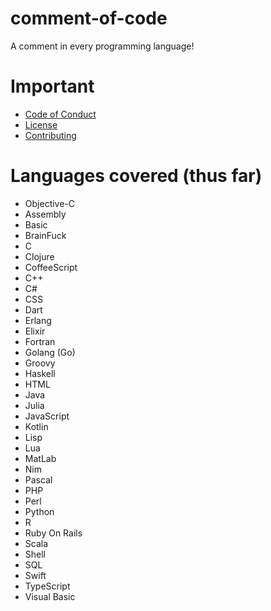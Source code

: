# comment-of-code

A comment in every programming language!
  
# Important 

  - [Code of Conduct]
  - [License]
  - [Contributing]
  
 # Languages covered (thus far)
 
   - Objective-C
   - Assembly
   - Basic
   - BrainFuck
   - C
   - Clojure
   - CoffeeScript
   - C++
   - C#
   - CSS
   - Dart 
   - Erlang
   - Elixir
   - Fortran
   - Golang (Go)
   - Groovy
   - Haskell
   - HTML
   - Java
   - Julia
   - JavaScript
   - Kotlin 
   - Lisp
   - Lua
   - MatLab
   - Nim
   - Pascal
   - PHP
   - Perl
   - Python
   - R
   - Ruby On Rails
   - Scala
   - Shell
   - SQL
   - Swift
   - TypeScript 
   - Visual Basic
   
[Code of Conduct]: https://github.com/harshhh-dev/comment-of-code/blob/master/CODE_OF_CONDUCT.md
[License]: https://github.com/harshhh-dev/comment-of-code/blob/master/LICENSE
[Contributing]: https://github.com/harshhh-dev/comment-of-code/blob/master/CONTRIBUTING.md

